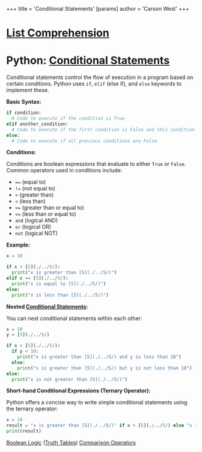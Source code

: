 +++
 title = 'Conditional Statements'
[params]
	author = 'Carson West'
+++
# [List Comprehension](./../list-comprehension/)
# Python: [Conditional Statements](./../conditional-statements/) 
Conditional statements control the flow of execution in a program based on certain conditions.  Python uses `if`, `elif` (else if), and `else` keywords to implement these.

**Basic Syntax:**

```python
if condition:
  # Code to execute if the condition is True
elif another_condition:
  # Code to execute if the first condition is False and this condition is True
else:
  # Code to execute if all previous conditions are False
```

**Conditions:**

Conditions are boolean expressions that evaluate to either `True` or `False`.  Common operators used in conditions include:

* `==` (equal to)
* `!=` (not equal to)
* `>` (greater than)
* `<` (less than)
* `>=` (greater than or equal to)
* `<=` (less than or equal to)
* `and` (logical AND)
* `or` (logical OR)
* `not` (logical NOT)


**Example:**

```python
x = 10

if x > [5](./../5/):
  print("x is greater than [5](./../5/)")
elif x == [5](./../5/):
  print("x is equal to [5](./../5/)")
else:
  print("x is less than [5](./../5/)")
```

**Nested [Conditional Statements](./../conditional-statements/):**

You can nest conditional statements within each other:

```python
x = 10
y = [5](./../5/)

if x > [5](./../5/):
  if y < 10:
    print("x is greater than [5](./../5/) and y is less than 10")
  else:
    print("x is greater than [5](./../5/) but y is not less than 10")
else:
  print("x is not greater than [5](./../5/)")
```

**Short-hand Conditional Expressions (Ternary Operator):**

Python offers a concise way to write simple conditional statements using the ternary operator:

```python
x = 10
result = "x is greater than [5](./../5/)" if x > [5](./../5/) else "x is not greater than [5](./../5/)"
print(result)
```

[Boolean Logic](./../boolean-logic/)  ([Truth Tables](./../truth-tables/)) [Comparison Operators](./../comparison-operators/)
